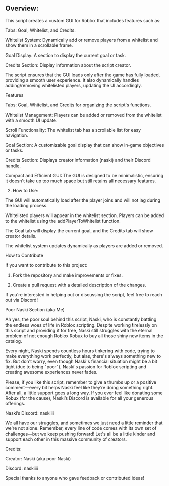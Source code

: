  ## Overview: 
This script creates a custom GUI for Roblox that includes features such as:

Tabs: Goal, Whitelist, and Credits.

Whitelist System: Dynamically add or remove players from a whitelist and show them in a scrollable frame.

Goal Display: A section to display the current goal or task.

Credits Section: Display information about the script creator.


The script ensures that the GUI loads only after the game has fully loaded, providing a smooth user experience. It also dynamically handles adding/removing whitelisted players, updating the UI accordingly.

Features

Tabs: Goal, Whitelist, and Credits for organizing the script's functions.

Whitelist Management: Players can be added or removed from the whitelist with a smooth UI update.

Scroll Functionality: The whitelist tab has a scrollable list for easy navigation.

Goal Section: A customizable goal display that can show in-game objectives or tasks.

Credits Section: Displays creator information (naski) and their Discord handle.

Compact and Efficient GUI: The GUI is designed to be minimalistic, ensuring it doesn't take up too much space but still retains all necessary features.

2. How to Use:

The GUI will automatically load after the player joins and will not lag during the loading process.

Whitelisted players will appear in the whitelist section. Players can be added to the whitelist using the addPlayerToWhitelist function.

The Goal tab will display the current goal, and the Credits tab will show creator details.

The whitelist system updates dynamically as players are added or removed.




How to Contribute

If you want to contribute to this project:

1. Fork the repository and make improvements or fixes.


2. Create a pull request with a detailed description of the changes.



If you're interested in helping out or discussing the script, feel free to reach out via Discord!

Poor Naski Section (aka Me)

Ah yes, the poor soul behind this script, Naski, who is constantly battling the endless woes of life in Roblox scripting. Despite working tirelessly on this script and providing it for free, Naski still struggles with the eternal problem of not enough Roblox Robux to buy all those shiny new items in the catalog.

Every night, Naski spends countless hours tinkering with code, trying to make everything work perfectly, but alas, there's always something new to fix. But don't worry, even though Naski's financial situation might be a bit tight (due to being "poor"), Naski's passion for Roblox scripting and creating awesome experiences never fades.

Please, if you like this script, remember to give a thumbs up or a positive comment—every bit helps Naski feel like they’re doing something right. After all, a little support goes a long way. If you ever feel like donating some Robux (for the cause), Naski’s Discord is available for all your generous offerings.

Naski’s Discord: naskiiii

We all have our struggles, and sometimes we just need a little reminder that we're not alone. Remember, every line of code comes with its own set of challenges—but we keep pushing forward! Let's all be a little kinder and support each other in this massive community of creators.

Credits:

Creator: Naski (aka poor Naski)

Discord: naskiiii

Special thanks to anyone who gave feedback or contributed ideas!
